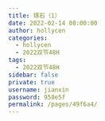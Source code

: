 ```yaml
---
title: 琢石（1）
date: 2022-02-14 08:00:00
author: hollycen
categories: 
  - hollycen
  - 2022双节48H
tags: 
  - 2022双节48H
sidebar: false
private: true
username: jianxin
password: 958e5f
permalink: /pages/49f6a4/
---
```


